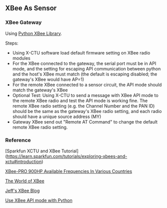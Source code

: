## XBee As Sensor

### XBee Gateway

Using [Python XBee Library](https://code.google.com/p/python-xbee/).

Steps:

* Using X-CTU software load default firmware setting on XBee radio modules
* For the XBee connected to the gateway, the serial port must be in API mode, and the setting for escaping API communication between python and the host's XBee must match (the default is escaping disabled; the gateway's XBee would have AP=1)
* For the remote XBee connected to a sensor circuit, the API mode should match the gateway's XBee
* Optional Test: Using X-CTU to send a message with XBee API mode to the remote XBee radio and test the API mode is working fine. The remote XBee radio setting (e.g. the Channel Number and the PAN ID) should be the same as the gateway's XBee radio setting, and each radio should have a unique source address (MY)
* Gateway XBee send out "Remote AT Command" to change the default remote XBee radio setting.


### Reference

[Sparkfun XCTU and XBee Tutorial] (https://learn.sparkfun.com/tutorials/exploring-xbees-and-xctu#introduction)

[XBee-PRO 900HP Available Frequencies In Various Countries](http://www.digi.com/support/kbase/kbaseresultdetl?id=3417)

[The World of XBee](http://www.desert-home.com/p/the-world-of-xbee.html)

[Jeff's XBee Blog](https://jeffskinnerbox.wordpress.com/tag/xbee/)

[Use XBee API mode with Python](https://github.com/serdmanczyk/XBee_802.15.4_APIModeTutorial)

